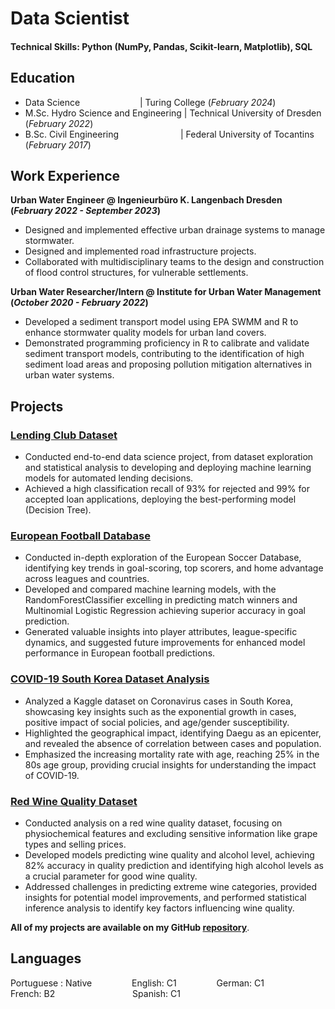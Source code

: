 # Data Scientist

#### Technical Skills: Python (NumPy, Pandas, Scikit-learn, Matplotlib), SQL

## Education
- Data Science &emsp;&emsp;&emsp;&emsp;&emsp;&emsp;&nbsp; | Turing College (_February 2024_)								       		
- M.Sc. Hydro Science and Engineering	| Technical University of Dresden (_February 2022_)	 			        		
- B.Sc. Civil Engineering &emsp;&emsp;&emsp;&emsp;&emsp;&emsp;&ensp; | Federal University of Tocantins (_February 2017_)

## Work Experience
**Urban Water Engineer @ Ingenieurbüro K. Langenbach Dresden (_February 2022 - September 2023_)**
- Designed and implemented effective urban drainage systems to manage stormwater.
- Designed and implemented road infrastructure projects.
- Collaborated with multidisciplinary teams to the design and construction of flood control structures, for vulnerable settlements.

**Urban Water Researcher/Intern @ Institute for Urban Water Management (_October 2020 - February 2022_)**
- Developed a sediment transport model using EPA SWMM and R to enhance stormwater quality models for urban land covers.
- Demonstrated programming proficiency in R to calibrate and validate sediment transport models, contributing to the identification of high sediment load areas and proposing pollution mitigation alternatives in urban water systems.

## Projects

### [Lending Club Dataset](https://github.com/renatomarianoo/Lending-Club-Dataset)
- Conducted end-to-end data science project, from dataset exploration and statistical analysis to developing and deploying machine learning models for automated lending decisions.
- Achieved a high classification recall of 93% for rejected and 99% for accepted loan applications, deploying the best-performing model (Decision Tree).

### [European Football Database](https://github.com/renatomarianoo/European-Football-Database)
- Conducted in-depth exploration of the European Soccer Database, identifying key trends in goal-scoring, top scorers, and home advantage across leagues and countries.
- Developed and compared machine learning models, with the RandomForestClassifier excelling in predicting match winners and Multinomial Logistic Regression achieving superior accuracy in goal prediction.
- Generated valuable insights into player attributes, league-specific dynamics, and suggested future improvements for enhanced model performance in European football predictions.

### [COVID-19 South Korea Dataset Analysis](https://github.com/renatomarianoo/COVID-19-South-Korea)
- Analyzed a Kaggle dataset on Coronavirus cases in South Korea, showcasing key insights such as the exponential growth in cases, positive impact of social policies, and age/gender susceptibility.
- Highlighted the geographical impact, identifying Daegu as an epicenter, and revealed the absence of correlation between cases and population.
- Emphasized the increasing mortality rate with age, reaching 25% in the 80s age group, providing crucial insights for understanding the impact of COVID-19.

### [Red Wine Quality Dataset](https://github.com/renatomarianoo/Wine-Quality-Dataset)
- Conducted analysis on a red wine quality dataset, focusing on physiochemical features and excluding sensitive information like grape types and selling prices.
- Developed models predicting wine quality and alcohol level, achieving 82% accuracy in quality prediction and identifying high alcohol levels as a crucial parameter for good wine quality.
- Addressed challenges in predicting extreme wine categories, provided insights for potential model improvements, and performed statistical inference analysis to identify key factors influencing wine quality.

**All of my projects are available on my GitHub [repository](https://github.com/renatomarianoo?tab=repositories)**.

## Languages
Portuguese : Native &emsp;&emsp;&emsp;&emsp; English: C1 &emsp;&emsp;&emsp;&emsp; German: C1 &emsp;&emsp;&emsp;&emsp;<br>
French: B2 &emsp;&emsp;&emsp;&emsp;&emsp;&emsp;&emsp;&emsp;&nbsp; Spanish: C1


